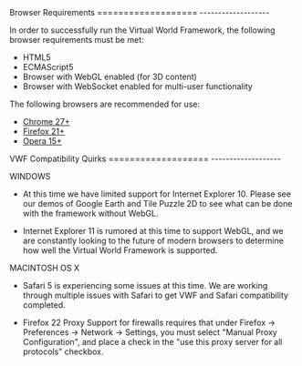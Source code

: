 <div class="well" markdown="1">
Browser Requirements
===================
-------------------
 
In order to successfully run the Virtual World Framework, the following browser requirements must be met:

*   HTML5
*   ECMAScript5
*   Browser with WebGL enabled (for 3D content)
*	Browser with WebSocket enabled for multi-user functionality

The following browsers are recommended for use:

*   [Chrome 27+](https://www.google.com/intl/en/chrome/browser/)
*   [Firefox 21+](http://www.mozilla.org/en-US/firefox/new/)
*   [Opera 15+](http://www.opera.com/developer/next)
</div>

<div class="well" markdown="1">
VWF Compatibility Quirks
===================
-------------------

WINDOWS

*   At this time we have limited support for Internet Explorer 10. Please see our demos of Google Earth and Tile Puzzle 2D to see what can be done with the framework without WebGL.  

*   Internet Explorer 11 is rumored at this time to support WebGL, and we are constantly looking to the future of modern browsers to determine how well the Virtual World Framework is supported.

MACINTOSH OS X

*   Safari 5 is experiencing some issues at this time. We are working through multiple issues with Safari to get VWF and Safari compatibility completed.

*   Firefox 22 Proxy Support for firewalls requires that under Firefox -> Preferences -> Network -> Settings, you must select "Manual Proxy Configuration", and place a check in the "use this proxy server for all protocols" checkbox.

</div>